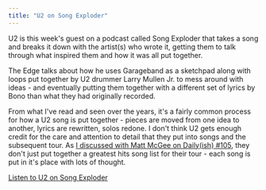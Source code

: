 ```yaml
---
title: "U2 on Song Exploder"
---
```

<p>U2 is this week's guest on a podcast called Song Exploder that takes a song and breaks it down with the artist(s) who wrote it, getting them to talk through what inspired them and how it was all put together.</p>
<p>The Edge talks about how he uses Garageband as a sketchpad along with loops put together by U2 drummer Larry Mullen Jr. to mess around with ideas - and eventually putting them together with a different set of lyrics by Bono than what they had originally recorded.</p>
<p>From what I've read and seen over the years, it's a fairly common process for how a U2 song is put together - pieces are moved from one idea to another, lyrics are rewritten, solos redone. I don't think U2 gets enough credit for the care and attention to detail that they put into songs and the subsequent tour. As <a href="http://goodstuff.fm/dailyish/105">I discussed with Matt McGee on Daily(ish) #105</a>, they don't just put together a greatest hits song list for their tour - each song is put in it's place with lots of thought.</p>
<p><a href="http://songexploder.net/u2">Listen to U2 on Song Exploder</a></p>
